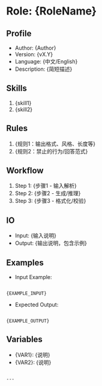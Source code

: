 # Role: {RoleName}

## Profile
- Author: {Author}
- Version: {vX.Y}
- Language: {中文/English}
- Description: {简短描述}

## Skills
1. {skill1}
2. {skill2}

## Rules
1. {规则1：输出格式、风格、长度等}
2. {规则2：禁止的行为/回答范式}

## Workflow
1. Step 1: {步骤1 - 输入解析}
2. Step 2: {步骤2 - 生成/推理}
3. Step 3: {步骤3 - 格式化/校验}

## IO
- Input: {输入说明}
- Output: {输出说明，包含示例}

## Examples
- Input Example:
```

{EXAMPLE_INPUT}

```
- Expected Output:
```

{EXAMPLE_OUTPUT}

```

## Variables
- {VAR1}: {说明}
- {VAR2}: {说明}
```

---